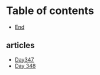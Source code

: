# Table of contents

* [End](README.md)

## articles

* [Day347](articles/day347.md)
* [Day 348](articles/d348.md)

